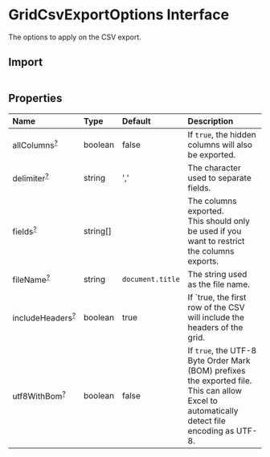 # GridCsvExportOptions Interface

<p class="description">The options to apply on the CSV export.</p>

## Import

```js

```

## Properties

| Name                                                                                             | Type                                    | Default                                            | Description                                                                                                                                      |
| :----------------------------------------------------------------------------------------------- | :-------------------------------------- | :------------------------------------------------- | :----------------------------------------------------------------------------------------------------------------------------------------------- |
| <span class="prop-name optional">allColumns<sup><abbr title="optional">?</abbr></sup></span>     | <span class="prop-type">boolean</span>  | <span class="prop-default">false</span>            | If `true`, the hidden columns will also be exported.                                                                                             |
| <span class="prop-name optional">delimiter<sup><abbr title="optional">?</abbr></sup></span>      | <span class="prop-type">string</span>   | <span class="prop-default">','</span>              | The character used to separate fields.                                                                                                           |
| <span class="prop-name optional">fields<sup><abbr title="optional">?</abbr></sup></span>         | <span class="prop-type">string[]</span> |                                                    | The columns exported.<br />This should only be used if you want to restrict the columns exports.                                                 |
| <span class="prop-name optional">fileName<sup><abbr title="optional">?</abbr></sup></span>       | <span class="prop-type">string</span>   | <span class="prop-default">`document.title`</span> | The string used as the file name.                                                                                                                |
| <span class="prop-name optional">includeHeaders<sup><abbr title="optional">?</abbr></sup></span> | <span class="prop-type">boolean</span>  | <span class="prop-default">true</span>             | If `true, the first row of the CSV will include the headers of the grid.                                                                         |
| <span class="prop-name optional">utf8WithBom<sup><abbr title="optional">?</abbr></sup></span>    | <span class="prop-type">boolean</span>  | <span class="prop-default">false</span>            | If `true`, the UTF-8 Byte Order Mark (BOM) prefixes the exported file.<br />This can allow Excel to automatically detect file encoding as UTF-8. |

